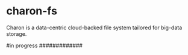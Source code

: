 # charon-fs
Charon is a data-centric cloud-backed file system tailored for big-data storage. 

#in progress
#############

